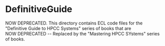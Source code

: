 # DefinitiveGuide
NOW DEPRECATED. This directory contains ECL code files for the "Definitive Guide to HPCC Systems" series of books that are  
NOW DEPRECATED -- Replaced by the "Mastering HPCC SYstems" series of books. 
